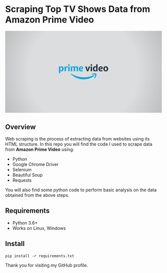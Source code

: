 # Scraping Top TV Shows Data from Amazon Prime Video

![Prime Video Logo](./images/prime_logo.png)

## Overview

Web scraping is the process of extracting data from websites using its HTML structure. 
In this repo you will find the code I used to scrape data from **Amazon Prime Video** using:

* Python
* Google Chrome Driver
* Selenium
* Beautiful Soup 
* Requests

You will also find some python code to perform basic analysis on the data obtained from the above steps.

## Requirements
* Python 3.6+
* Works on Linux, Windows

## Install
    pip install -r requirements.txt


Thank you for visiting my GitHub profile.